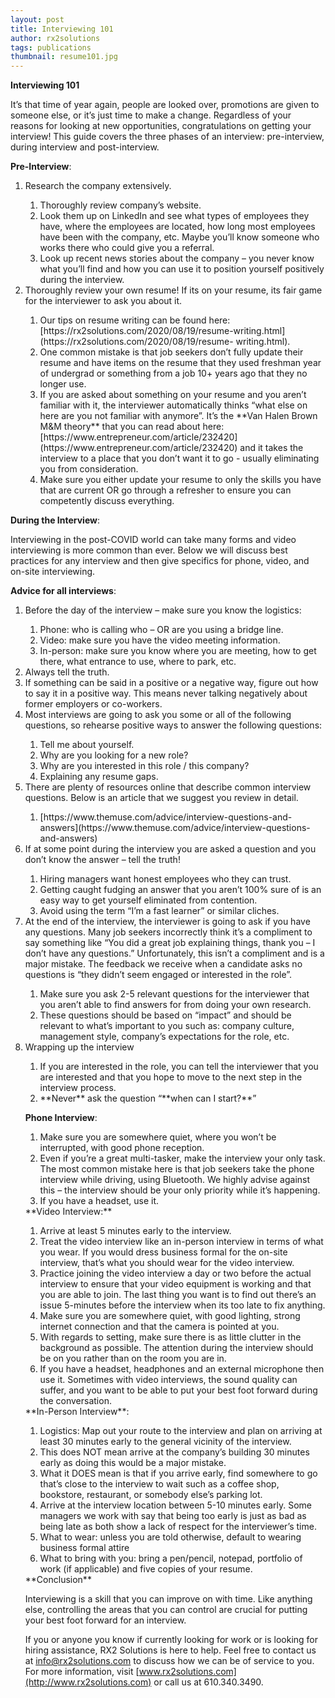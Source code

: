 ```yaml
---
layout: post
title: Interviewing 101
author: rx2solutions
tags: publications
thumbnail: resume101.jpg
---
```


**Interviewing 101**

It’s that time of year again, people are looked over, promotions are given to someone else, or it’s just time to make a change. Regardless of your reasons for looking at new opportunities, congratulations on getting your interview!  This guide covers the three phases of an interview: pre-interview, during interview and post-interview.

**Pre-Interview**:

  <ol>
    <li>Research the company extensively.</li>
      <ol>
        <li>Thoroughly review company’s website.</li>
        <li>Look them up on LinkedIn and see what types of employees they have, where the employees are located, how long most employees have been with the company, etc. Maybe you’ll know someone who works there who could give you a referral.</li>
        <li>Look up recent news stories about the company – you never know what you’ll find and how you can use it to position yourself positively during the                   interview.</li>
      </ol>
    <li>Thoroughly review your own resume!  If its on your resume, its fair game for the interviewer to ask you about it.</li>
      <ol>
        <li>Our tips on resume writing can be found here:  [https://rx2solutions.com/2020/08/19/resume-writing.html](https://rx2solutions.com/2020/08/19/resume-               writing.html).</li>
        <li>One common mistake is that job seekers don’t fully update their resume and have items on the resume that they used freshman year of undergrad or                   something from a job 10+ years ago that they no longer use.</li>
        <li>If you are asked about something on your resume and you aren’t familiar with it, the interviewer automatically thinks “what else on here are you not               familiar with anymore”.  It’s the **Van Halen Brown M&M theory** that you can read about here:  [https://www.entrepreneur.com/article/232420]                       (https://www.entrepreneur.com/article/232420) and it takes the interview to a place that you don’t want it to go - usually eliminating you from                      consideration. </li>
        <li>Make sure you either update your resume to only the skills you have that are current OR go through a refresher to ensure you can competently discuss               everything.</li>
      </ol>
  </ol>

**During the Interview**:

Interviewing in the post-COVID world can take many forms and video interviewing is more common than ever.  Below we will discuss best practices for any interview and then give specifics for phone, video, and on-site interviewing.

**Advice for all interviews**:
  <ol>  
    <li>Before the day of the interview – make sure you know the logistics:</li>
      <ol>
        <li>Phone:  who is calling who – OR are you using a bridge line.</li>
        <li>Video:  make sure you have the video meeting information.</li>
        <li>In-person:  make sure you know where you are meeting, how to get there, what entrance to use, where to park, etc.</li>
      </ol>
    <li>Always tell the truth.</li>
    <li>If something can be said in a positive or a negative way, figure out how to say it in a positive way.  This means never talking negatively about former             employers or co-workers.</li>
    <li>Most interviews are going to ask you some or all of the following questions, so rehearse positive ways to answer the following questions:</li>
       <ol>
         <li>Tell me about yourself.</li>
         <li>Why are you looking for a new role?</li>
         <li>Why are you interested in this role / this company?</li>
         <li>Explaining any resume gaps.</li>
      </ol>
    <li>There are plenty of resources online that describe common interview questions.  Below is an article that we suggest you review in detail.</li>
      <ol>
        <li>[https://www.themuse.com/advice/interview-questions-and-answers](https://www.themuse.com/advice/interview-questions-and-answers)</li>
      </ol>
    <li>If at some point during the interview you are asked a question and you don’t know the answer – tell the truth!</li>
       <ol>
         <li>Hiring managers want honest employees who they can trust.</li>
         <li>Getting caught fudging an answer that you aren’t 100% sure of is an easy way to get yourself eliminated from contention.</li>
         <li>Avoid using the term “I’m a fast learner” or similar cliches.</li>
      </ol>
    <li>At the end of the interview, the interviewer is going to ask if you have any questions.  Many job seekers incorrectly think it’s a compliment to say              something like “You did a great job explaining things, thank you – I don’t have any questions.” Unfortunately, this isn’t a compliment and is a major              mistake.  The feedback we receive when a candidate asks no questions is “they didn’t seem engaged or interested in the role”.</li>
       <ol>
          <li>Make sure you ask 2-5 relevant questions for the interviewer that you aren’t able to find answers for from doing your own research.</li>
          <li>These questions should be based on “impact” and should be relevant to what’s important to you such as:  company culture, management style, company’s               expectations for the role, etc.</li>
       </ol>
    <li>Wrapping up the interview</li>
       <ol>
          <li>If you are interested in the role, you can tell the interviewer that you are interested and that you hope to move to the next step in the interview             process.</li>
          <li>**Never** ask the question “**when can I start?**”</li>
      </ol>

**Phone Interview**:
  <ol>
    <li>Make sure you are somewhere quiet, where you won’t be interrupted, with good phone reception.</li>
    <li>Even if you’re a great multi-tasker, make the interview your only task.  The most common mistake here is that job seekers take the phone interview while        driving, using Bluetooth.  We highly advise against this – the interview should be your only priority while it’s happening.</li>
    <li>If you have a headset, use it.</li>
  </ol>
**Video Interview:**
  <ol>
    <li>Arrive at least 5 minutes early to the interview.</li>
    <li>Treat the video interview like an in-person interview in terms of what you wear.  If you would dress business formal for the on-site interview, that’s what     you should wear for the video interview.</li>
    <li>Practice joining the video interview a day or two before the actual interview to ensure that your video equipment is working and that you are able to join.     The last thing you want is to find out there’s an issue 5-minutes before the interview when its too late to fix anything.</li>
    <li>Make sure you are somewhere quiet, with good lighting, strong internet connection and that the camera is pointed at you.</li>
    <li>With regards to setting, make sure there is as little clutter in the background as possible.  The attention during the interview should be on you rather        than on the room you are in.</li>
     <li>If you have a headset, headphones and an external microphone then use it.  Sometimes with video interviews, the sound quality can suffer, and you want to      be able to put your best foot forward during the conversation.</li>
  </ol>
**In-Person Interview**:
  <ol>
    <li>Logistics:  Map out your route to the interview and plan on arriving at least 30 minutes early to the general vicinity of the interview.</li>
    <li>This does NOT mean arrive at the company’s building 30 minutes early as doing this would be a major mistake.</li>
    <li>What it DOES mean is that if you arrive early, find somewhere to go that’s close to the interview to wait such as a coffee shop, bookstore, restaurant, or      somebody else’s parking lot.</li>
    <li>Arrive at the interview location between 5-10 minutes early.  Some managers we work with say that being too early is just as bad as being late as both show      a lack of respect for the interviewer’s time.</li>
    <li>What to wear:  unless you are told otherwise, default to wearing business formal attire</li>
    <li>What to bring with you:  bring a pen/pencil, notepad, portfolio of work (if applicable) and five copies of your resume.</li>
  </ol>
**Conclusion**

Interviewing is a skill that you can improve on with time.  Like anything else, controlling the areas that you can control are crucial for putting your best foot forward for an interview.

If you or anyone you know if currently looking for work or is looking for hiring assistance, RX2 Solutions is here to help.  Feel free to contact us at [info@rx2solutions.com](mailto:info@rx2solutions.com) to discuss how we can be of service to you.  For more information, visit [www.rx2solutions.com](http://www.rx2solutions.com) or call us at 610.340.3490.
